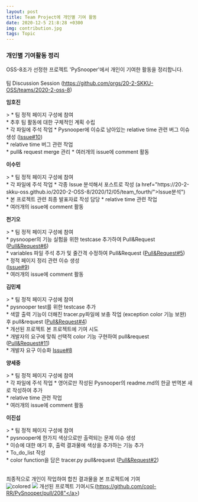 ```yaml
---
layout: post
title: Team Project에 개인별 기여 활동
date: 2020-12-5 21:8:28 +0300
img: contribution.jpg
tags: Topic
---
```



### 개인별 기여활동 정리<br>
 OSS-8조가 선정한 프로젝트 'PySnooper'에서 개인이 기여한 활동을 정리합니다.<br><br>
팀 Discussion Session (<a href="https://github.com/orgs/20-2-SKKU-OSS/teams/2020-2-oss-8">https://github.com/orgs/20-2-SKKU-OSS/teams/2020-2-oss-8</a>)<br>

<p><strong> 임호진  </strong></p>
> * 팀 정적 페이지 구성에 참여<br>
* 추후 팀 활동에 대한 구체적인 계획 수립<br>
* 각 파일에 주석 작업
* Pysnooper에 이슈로 남아있는 relative time 관련 버그 이슈 생성 (<a href="https://github.com/20-2-SKKU-OSS/PySnooper-8/issues/10">Issue#10</a>)<br>
* relative time 버그 관련 작업<br>
* pull& request merge 관리
* 여러개의 issue에 comment 활동<br>

<p><strong> 이수민 </strong></p>
> * 팀 정적 페이지 구성에 참여<br> 
* 각 파일에 주석 작업
* 각종 Issue 분석해서 포스트로 작성 (a href="https://20-2-skku-oss.github.io/2020-2-OSS-8/2020/12/05/team_fourth/">Issue분석"</a>)<br>
* 본 프로젝트 관련 최종 발표자료 작성 담당
* relative time 관련 작업 <br>
* 여러개의 issue에 comment  활동<br>

<p><strong> 천기오 </strong></p>
> * 팀 정적 페이지 구성에 참여<br>
* pysnooper의 기능 실험을 위한 testcase 추가하여 Pull&Request (<a href="https://github.com/20-2-SKKU-OSS/PySnooper-8/pull/6">Pull&Request#6</a>)<br>
* variables 파일 주석 추가 및 줄간격 수정하여 Pull&Request (<a href="https://github.com/20-2-SKKU-OSS/PySnooper-8/pull/5">Pull&Request#5</a>)<br>
* 정적 페이지 정리 관련 이슈 생성<br> (<a href="https://github.com/20-2-SKKU-OSS/PySnooper-8/issues/9">Issue#9</a>)<br>
* 여러개의 issue에 comment 활동<br>

<p><strong> 김민제 </strong></p>
> * 팀 정적 페이지 구성에 참여<br>
* pysnooper test를 위한 testcase 추가<br>
* 색깔 출력 기능이 더해진 tracer.py파일에 보충 작업 (exception color 기능 보완) 후 pull&request (<a href="https://github.com/20-2-SKKU-OSS/PySnooper-8/pull/4">Pull&Request#4</a>)<br>
* 개선된 프로젝트 본 프로젝트에 기여 시도<br>
* 개발자의 요구에 맞춰 선택적 color 기능 구현하여 pull&request (<a href="https://github.com/20-2-SKKU-OSS/PySnooper-8/pull/11/commits/5e1d6983fa40a7bd44aedbee24dbe06a910cdfd9">Pull&Request#11</a>)<br>
* 개발자 요구 이슈화 <a href="https://github.com/20-2-SKKU-OSS/PySnooper-8/issues/8">Issue#8</a><br>

<p><strong> 양세중 </strong></p>
> * 팀 정적 페이지 구성에 참여<br>
* 각 파일에 주석 작업
* 영어로만 작성된 Pysnooper의 readme.md의 한글 번역본 새로 작성하여 추가<br>
* relative time 관련 작업<br>
* 여러개의 issue에 comment 활동<br>

<p><strong> 이진섭 </strong></p>
> * 팀 정적 페이지 구성에 참여<br>
* pysnooper에 한가지 색상으로만 출력되는 문제 이슈 생성<br>
* 이슈에 대한 얘기 후, 출력 결과물에 색상을 추가하는 기능 추가<br>
* To_do_list 작성<br>
* color function을 담은 tracer.py pull&request (<a href="https://github.com/20-2-SKKU-OSS/PySnooper-8/pull/2">Pull&Request#2</a>)<br><br>

최종적으로 개인이 작업하여 합친 결과물을 본 프로젝트에 기여<br>
![colored]({{site.baseurl}}/images/colored_pysnooper.jpg)
<img src="images/original_pysnooper.jpg">
개선된 프로젝트 기여시도(<a href="https://github.com/cool-RR/PySnooper/pull/208">https://github.com/cool-RR/PySnooper/pull/208"</a>)<br>
